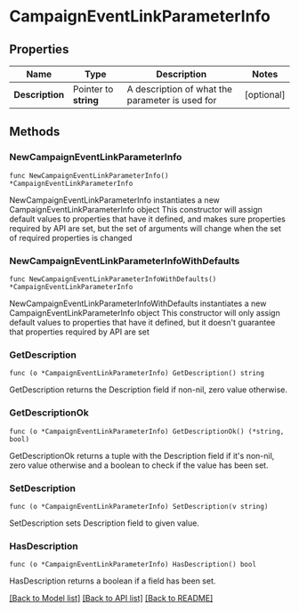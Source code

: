 # CampaignEventLinkParameterInfo

## Properties

Name | Type | Description | Notes
------------ | ------------- | ------------- | -------------
**Description** | Pointer to **string** | A description of what the parameter is used for | [optional] 

## Methods

### NewCampaignEventLinkParameterInfo

`func NewCampaignEventLinkParameterInfo() *CampaignEventLinkParameterInfo`

NewCampaignEventLinkParameterInfo instantiates a new CampaignEventLinkParameterInfo object
This constructor will assign default values to properties that have it defined,
and makes sure properties required by API are set, but the set of arguments
will change when the set of required properties is changed

### NewCampaignEventLinkParameterInfoWithDefaults

`func NewCampaignEventLinkParameterInfoWithDefaults() *CampaignEventLinkParameterInfo`

NewCampaignEventLinkParameterInfoWithDefaults instantiates a new CampaignEventLinkParameterInfo object
This constructor will only assign default values to properties that have it defined,
but it doesn't guarantee that properties required by API are set

### GetDescription

`func (o *CampaignEventLinkParameterInfo) GetDescription() string`

GetDescription returns the Description field if non-nil, zero value otherwise.

### GetDescriptionOk

`func (o *CampaignEventLinkParameterInfo) GetDescriptionOk() (*string, bool)`

GetDescriptionOk returns a tuple with the Description field if it's non-nil, zero value otherwise
and a boolean to check if the value has been set.

### SetDescription

`func (o *CampaignEventLinkParameterInfo) SetDescription(v string)`

SetDescription sets Description field to given value.

### HasDescription

`func (o *CampaignEventLinkParameterInfo) HasDescription() bool`

HasDescription returns a boolean if a field has been set.


[[Back to Model list]](../README.md#documentation-for-models) [[Back to API list]](../README.md#documentation-for-api-endpoints) [[Back to README]](../README.md)


